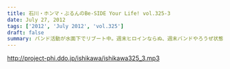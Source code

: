 ```yaml
---
title: 石川・ホンマ・ぶるんのBe-SIDE Your Life! vol.325-3
date: July 27, 2012
tags: ['2012', 'July 2012', 'vol.325']
draft: false
summary: バンド活動が水面下でリブート中。週末ヒロインならぬ、週末バンドやろうぜ状態でかなり中身は 練りこみはじめているようです。しかし、音楽を作るのって大変ちゃ大変ですね。ＮＡＭＡＥ
---
```


http://project-phi.ddo.jp/ishikawa/ishikawa325_3.mp3